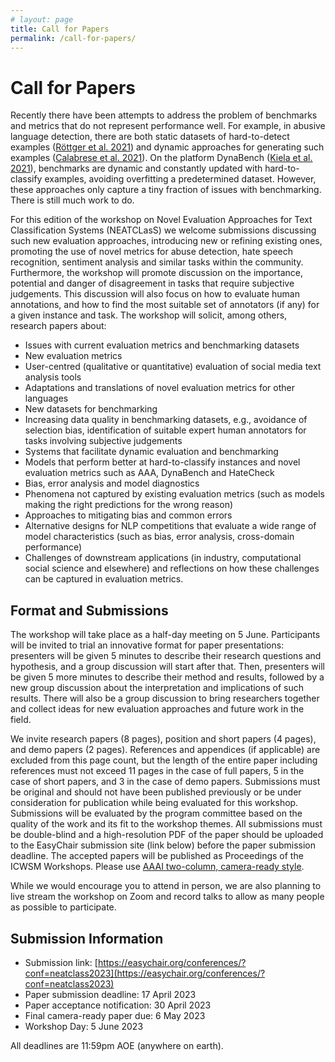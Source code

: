 ```yaml
---
# layout: page
title: Call for Papers
permalink: /call-for-papers/
---
```


# Call for Papers

Recently there have been attempts to address the problem of benchmarks and metrics that do not represent performance well. For example, in abusive language detection, there are both static datasets of hard-to-detect examples (<a href="https://aclanthology.org/2021.acl-long.4.pdf">Röttger et al. 2021</a>) and dynamic approaches for generating such examples (<a href="https://www.diag.uniroma1.it/navigli/pubs/WebSci_2021_Calabresetal.pdf">Calabrese et al. 2021</a>). On the platform DynaBench (<a href="https://dynabench.org/paper.pdf">Kiela et al. 2021</a>), benchmarks are dynamic and constantly updated with hard-to-classify examples, avoiding overfitting a predetermined dataset. However, these approaches only capture a tiny fraction of issues with benchmarking. There is still much work to do.

For this edition of the workshop on Novel Evaluation Approaches for Text Classification Systems (NEATCLasS) we welcome submissions discussing such new evaluation approaches, introducing new or refining existing ones, promoting the use of novel metrics for abuse detection, hate speech recognition, sentiment analysis and similar tasks within the community. Furthermore, the workshop will promote discussion on the importance, potential and danger of disagreement in tasks that require subjective judgements. This discussion will also focus on how to evaluate human annotations, and how to find the most suitable set of annotators (if any) for a given instance and task. The workshop will solicit, among others, research papers about:
* Issues with current evaluation metrics and benchmarking datasets
* New evaluation metrics
* User-centred (qualitative or quantitative) evaluation of social media text analysis tools
* Adaptations and translations of novel evaluation metrics for other languages  
* New datasets for benchmarking  
* Increasing data quality in benchmarking datasets, e.g., avoidance of selection bias, identification of suitable expert human annotators for tasks involving subjective judgements  
* Systems that facilitate dynamic evaluation and benchmarking  
* Models that perform better at hard-to-classify instances and novel evaluation metrics such as AAA, DynaBench and HateCheck  
* Bias, error analysis and model diagnostics  
* Phenomena not captured by existing evaluation metrics (such as models making the right predictions for the wrong reason)  
* Approaches to mitigating bias and common errors  
* Alternative designs for NLP competitions that evaluate a wide range of model characteristics (such as bias, error analysis, cross-domain performance)  
* Challenges of downstream applications (in industry, computational social science and elsewhere) and reflections on how these challenges can be captured in evaluation metrics.

## Format and Submissions

The workshop will take place as a half-day meeting on 5 June. Participants will be invited to trial an innovative format for paper presentations: presenters will be given 5 minutes to describe their research questions and hypothesis, and a group discussion will start after that. Then, presenters will be given 5 more minutes to describe their method and results, followed by a new group discussion about the interpretation and implications of such results. There will also be a group discussion to bring researchers together and collect ideas for new evaluation approaches and future work in the field.

We invite research papers (8 pages), position and short papers (4 pages), and demo papers (2 pages). References and appendices (if applicable) are excluded from this page count, but the length of the entire paper including references must not exceed 11 pages in the case of full papers, 5 in the case of short papers, and 3 in the case of demo papers. Submissions must be original and should not have been published previously or be under consideration for publication while being evaluated for this workshop. Submissions will be evaluated by the program committee based on the quality of the work and its fit to the workshop themes. All submissions must be double-blind and a high-resolution PDF of the paper should be uploaded to the EasyChair submission site (link below) before the paper submission deadline. The accepted papers will be published as Proceedings of the ICWSM Workshops. Please use <a href="https://www.aaai.org/Publications/Templates/AuthorKit21.zip">AAAI two-column, camera-ready style</a>.

While we would encourage you to attend in person, we are also planning to live stream the workshop on Zoom and record talks to allow as many people as possible to participate.

## Submission Information

* Submission link: [https://easychair.org/conferences/?conf=neatclass2023](https://easychair.org/conferences/?conf=neatclass2023)
* Paper submission deadline: 17 April 2023
* Paper acceptance notification: 30 April 2023
* Final camera-ready paper due: 6 May 2023
* Workshop Day: 5 June 2023

All deadlines are 11:59pm AOE (anywhere on earth).
